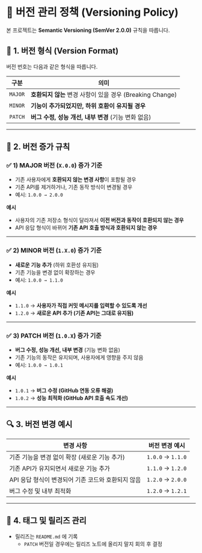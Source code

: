 # 📌 버전 관리 정책 (Versioning Policy)

본 프로젝트는 **Semantic Versioning (SemVer 2.0.0)** 규칙을 따릅니다.

## 🚀 1. 버전 형식 (Version Format)

버전 번호는 다음과 같은 형식을 따릅니다.


| 구분   | 의미 |
|--------|--------------------------------------------------------|
| `MAJOR` | **호환되지 않는** 변경 사항이 있을 경우 (Breaking Change) |
| `MINOR` | **기능이 추가되었지만, 하위 호환이 유지될 경우** |
| `PATCH` | **버그 수정, 성능 개선, 내부 변경** (기능 변화 없음) |

---

## 📌 2. 버전 증가 규칙

### ✅ 1) **MAJOR 버전 (`X.0.0`) 증가 기준**
- 기존 사용자에게 **호환되지 않는 변경 사항**이 포함될 경우
- 기존 API를 제거하거나, 기존 동작 방식이 변경될 경우
- 예시: `1.0.0 → 2.0.0`

**예시**
- 사용자의 기존 저장소 형식이 달라져서 **이전 버전과 동작이 호환되지 않는 경우**
- API 응답 형식이 바뀌어 **기존 API 호출 방식과 호환되지 않는 경우**

---

### ✅ 2) **MINOR 버전 (`1.X.0`) 증가 기준**
- **새로운 기능 추가** (하위 호환성 유지됨)
- 기존 기능을 변경 없이 확장하는 경우
- 예시: `1.0.0 → 1.1.0`

**예시**
- `1.1.0` → **사용자가 직접 커밋 메시지를 입력할 수 있도록 개선**
- `1.2.0` → **새로운 API 추가 (기존 API는 그대로 유지됨)**

---

### ✅ 3) **PATCH 버전 (`1.0.X`) 증가 기준**
- **버그 수정, 성능 개선, 내부 변경** (기능 변화 없음)
- 기존 기능의 동작은 유지되며, 사용자에게 영향을 주지 않음
- 예시: `1.0.0 → 1.0.1`

**예시**
- `1.0.1` → **버그 수정 (GitHub 연동 오류 해결)**
- `1.0.2` → **성능 최적화 (GitHub API 호출 속도 개선)**

---

## 🔍 3. 버전 변경 예시

| 변경 사항 | 버전 변경 예시 |
|-------------------------------|------------------|
| 기존 기능을 변경 없이 확장 (새로운 기능 추가) | `1.0.0` → `1.1.0` |
| 기존 API가 유지되면서 새로운 기능 추가 | `1.1.0` → `1.2.0` |
| API 응답 형식이 변경되어 기존 코드와 호환되지 않음 | `1.2.0` → `2.0.0` |
| 버그 수정 및 내부 최적화 | `1.2.0` → `1.2.1` |

---

## 📌 4. 태그 및 릴리즈 관리

- 릴리즈는 `README.md` 에 기록
  - `PATCH` 버전일 경우에는 릴리즈 노트에 올리지 말지 회의 후 결정 
